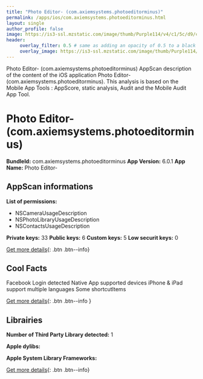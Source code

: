 ```yaml
---
title: "Photo Editor- (com.axiemsystems.photoeditorminus)"
permalink: /apps/ios/com.axiemsystems.photoeditorminus.html
layout: single
author_profile: false
image: https://is3-ssl.mzstatic.com/image/thumb/Purple114/v4/c1/5c/d9/c15cd9ab-c68b-c785-9cef-17252e716b4f/AppIcon-0-1x_U007emarketing-0-0-GLES2_U002c0-512MB-sRGB-0-0-0-85-220-0-0-0-10.png/512x512bb.jpg
header: 
     overlay_filter: 0.5 # same as adding an opacity of 0.5 to a black background
     overlay_image: https://is3-ssl.mzstatic.com/image/thumb/Purple114/v4/c1/5c/d9/c15cd9ab-c68b-c785-9cef-17252e716b4f/AppIcon-0-1x_U007emarketing-0-0-GLES2_U002c0-512MB-sRGB-0-0-0-85-220-0-0-0-10.png/512x512bb.jpg
---
```

Photo Editor- (com.axiemsystems.photoeditorminus) AppScan description of the content of the iOS application Photo Editor- (com.axiemsystems.photoeditorminus). This analysis is based on the Mobile App Tools : AppScore, static analysis, Audit and the Mobile Audit App Tool.

# Photo Editor- (com.axiemsystems.photoeditorminus)

**BundleId:** com.axiemsystems.photoeditorminus
**App Version:** 6.0.1
**App Name:** Photo Editor-


## AppScan informations 

**List of permissions:** 
- NSCameraUsageDescription
- NSPhotoLibraryUsageDescription
- NSContactsUsageDescription
  
  
**Private keys:** 33
**Public keys:** 6
**Custom keys:** 5
**Low securit keys:** 0
  
[Get more details](/pricing.html){: .btn .btn--info}

## Cool Facts

Facebook Login detected
Native App
supported devices iPhone & iPad
support multiple languages
Some shortcutItems 
  
[Get more details](/pricing.html){: .btn .btn--info }

## Librairies 
**Number of Third Party Library detected:** 1


**Apple dylibs:**


**Apple System Library Frameworks:**


  
[Get more details](/pricing.html){: .btn .btn--info}

